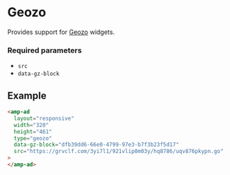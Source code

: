 # Geozo

Provides support for [Geozo](https://geozo.com) widgets.

### Required parameters

- `src`
- `data-gz-block`

## Example

```html
<amp-ad
  layout="responsive"
  width="320"
  height="461"
  type="geozo"
  data-gz-block="dfb39dd6-66e0-4799-97e3-b7f3b23f5d17"
  src="https://grvclf.com/3yi7l1/921vlip0m03y/hq8786/uqv876pkypn.go"
>
</amp-ad>
```
